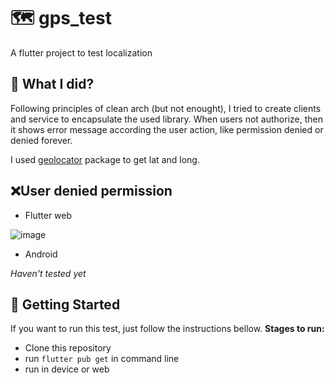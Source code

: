# 🗺 gps_test

A flutter project to test localization

## 🤔 What I did?
Following principles of clean arch (but not enought), I tried to create clients and service to encapsulate the used library. When users not authorize, then it shows error message according the user action, like permission denied or denied forever.

I used [geolocator](https://pub.dev/packages/geolocator) package to get lat and long.

## ❌User denied permission

- Flutter web

![image](https://user-images.githubusercontent.com/50848469/142679215-ad14e7f5-81d0-4eb9-bf18-53d3c10bcab5.png)

- Android

_Haven't tested yet_

## 📖 Getting Started
If you want to run this test, just follow the instructions bellow.
**Stages to run:**

- Clone this repository
- run `flutter pub get` in command line
- run in device or web
